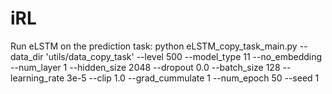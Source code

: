 # iRL

Run eLSTM on the prediction task:
python eLSTM_copy_task_main.py --data_dir 'utils/data_copy_task' --level 500 --model_type 11 --no_embedding --num_layer 1 --hidden_size 2048 --dropout 0.0 --batch_size 128 --learning_rate 3e-5 --clip 1.0 --grad_cummulate 1 --num_epoch 50  --seed 1